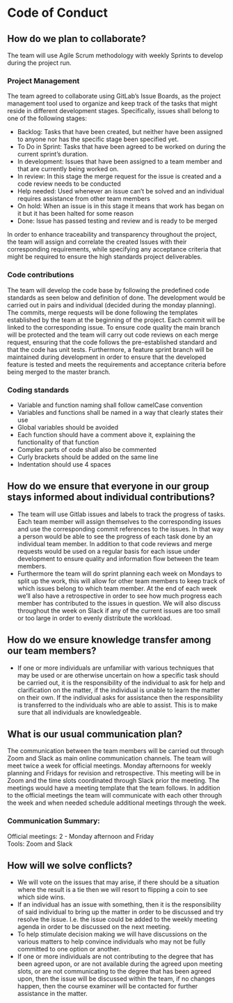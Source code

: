 # Code of Conduct

## How do we plan to collaborate?

The team will use Agile Scrum methodology with weekly Sprints to develop during the project run.

### Project Management

The team agreed to collaborate using GitLab’s Issue Boards, as the project management tool used to organize and keep track of the tasks that might reside in different development stages. Specifically, issues shall belong to one of the following stages:
* Backlog: Tasks that have been created, but neither have been assigned to anyone nor has the specific stage been specified yet.
* To Do in Sprint: Tasks that have been agreed to be worked on during the current sprint’s duration.
* In development: Issues that have been assigned to a team member and that are currently being worked on.
* In review: In this stage the merge request for the issue is created and a code review needs  to be conducted 
* Help needed: Used whenever an issue can’t be solved and an individual requires assistance from other team members
* On hold: When an issue is in this stage it means that work has began on it but it has been halted for some reason
* Done: Issue has passed testing and review and is ready to be merged

In order to enhance traceability and transparency throughout the project, the team will assign and correlate the created Issues with their corresponding requirements, while specifying any acceptance criteria that might be required to ensure the high standards project deliverables.

### Code contributions
The team will develop the code base by following the predefined code standards as seen below and definition of done. The development would be carried out in pairs and individual (decided during the monday planning).
The commits, merge requests will be done following the templates established by the team at the beginning of the project. 
Each commit will be linked to the corresponding issue. 
To ensure code quality the main branch will be protected and the team will carry out code reviews on each merge request, ensuring that the code follows the pre-established standard and that the code has unit tests. Furthermore, a feature sprint branch will be maintained during development in order to ensure that the developed feature is tested and meets the requirements and acceptance criteria before being merged to the master branch. 

### Coding standards
* Variable and function naming shall follow camelCase convention
* Variables and functions shall be named in a way that clearly states their use
* Global variables should be avoided
* Each function should have a comment above it, explaining the functionality of that function
* Complex parts of code shall also be commented
* Curly brackets should be added on the same line
* Indentation should use 4 spaces

## How do we ensure that everyone in our group stays informed about individual contributions?

* The team will use Gitlab issues and labels to track the progress of tasks. Each team member will assign themselves to the corresponding issues and use the corresponding commit references to the issues. In that way a person would be able to see the progress of each task done by an individual team member. In addition to that code reviews and merge requests would be used on a regular basis for each issue under development to ensure quality and information flow between the team members.
* Furthermore the team will do sprint planning each week on Mondays to split up the work, this will allow for other team members to keep track of which issues belong to which team member. At the end of each week we’ll also have a retrospective in order to see how much progress each member has contributed to the issues in question. We will also discuss throughout the week on Slack if any of the current issues are too small or too large in order to evenly distribute the workload.
## How do we ensure knowledge transfer among our team members?
* If one or more individuals are unfamiliar with various techniques that may be used or are otherwise uncertain on how a specific task should be carried out, it is the responsibility of the individual to ask for help and clarification on the matter, if the individual is unable to learn the matter on their own. If the individual asks for assistance then the responsibility is transferred to the individuals who are able to assist. This is to make sure that all individuals are knowledgeable.

## What is our usual communication plan?
The communication between the team members will be carried out through Zoom and Slack as main online communication channels. 
The team will meet twice a week for official meetings. Monday afternoons for weekly planning and Fridays for revision and retrospective. This meeting will be in Zoom and the time slots coordinated through Slack prior the meeting. The meetings would have a meeting template that the team follows.
In addition to the official meetings the team will communicate with each other through the week and when needed schedule additional meetings through the week.

### Communication Summary:
Official meetings: 2 - Monday afternoon and Friday
<br>
Tools: Zoom and Slack

## How will we solve conflicts?
* We will vote on the issues that may arise, if there should be a situation where the result is a tie then we will resort to flipping a coin to see which side wins. 
* If an individual has an issue with something, then it is the responsibility of said individual to bring up the matter in order to be discussed and try resolve the issue. I.e. the issue could be added to the weekly meeting agenda in order to be discussed on the next meeting.
* To help stimulate decision making we will have discussions on the various matters to help convince individuals who may not be fully committed to one option or another.
* If one or more individuals are not contributing to the degree that has been agreed upon, or are not available during the agreed upon meeting slots, or are not communicating to the degree that has been agreed upon, then the issue will be discussed within the team, if no changes happen, then the course examiner will be contacted for further assistance in the matter.
